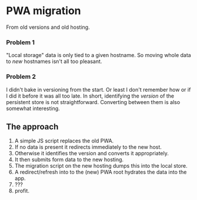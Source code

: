 
# PWA migration

From old versions and old hosting.


### Problem 1

"Local storage" data is only tied to a given hostname. So moving whole data to _new_ hostnames isn't all too pleasant.


### Problem 2

I didn't bake in versioning from the start. Or least I don't remember how or if I did it before it was all too late. In short, identifying the _version_ of the persistent store is not straightforward. Converting between them is also somewhat interesting.


## The approach

1. A simple JS script replaces the old PWA.
2. If no data is present it redirects immediately to the new host.
3. Otherwise it identifies the version and converts it appropriately.
4. It then submits form data to the new hosting.
5. The migration script on the new hosting dumps this into the local store.
6. A redirect/refresh into to the (new) PWA root hydrates the data into the app.
7. ???
8. profit.
